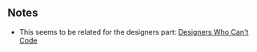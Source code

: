 ## Notes

* This seems to be related for the designers part:
[Designers Who Can't Code](http://www.elliotjaystocks.com/blog/web-designers-who-cant-code/)
